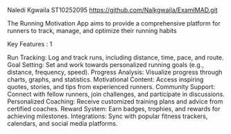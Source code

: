 Naledi Kgwaila ST10252095
https://github.com/Nalkgwaila/ExamIMAD.git


The Running Motivation App aims to provide a comprehensive platform for runners to track, manage, and optimize their running habits

 Key Features : 1

 Run Tracking: 
 Log and track runs, including distance, time, pace, and route.
 Goal Setting: 
 Set and work towards personalized running goals (e.g., distance, frequency, speed).
 Progress Analysis: 
 Visualize progress through charts, graphs, and statistics.
 Motivational Content: 
 Access inspiring quotes, stories, and tips from experienced runners.
 Community Support: 
 Connect with fellow runners, join challenges, and participate in discussions.
 Personalized Coaching: 
 Receive customized training plans and advice from certified coaches.
 Reward System: 
 Earn badges, trophies, and rewards for achieving milestones.
 Integrations: 
 Sync with popular fitness trackers, calendars, and social media platforms.
